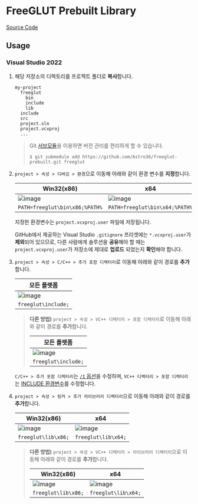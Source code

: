 # FreeGLUT Prebuilt Library

[Source Code](https://github.com/FreeGLUTProject/freeglut)

## Usage

### Visual Studio 2022

1. 해당 저장소의 디렉토리를 프로젝트 폴더로 **복사**합니다.

    ```
    my-project
      freeglut
        bin
        include
        lib
      include
      src
      project.sln
      project.vcxproj
      ...
    ```

    > Git [서브모듈](https://git-scm.com/book/ko/v2/Git-도구-서브모듈)을 이용하면 버전 관리를 편리하게 할 수 있습니다.
    >
    > ```
    > $ git submodule add https://github.com/Astro36/freeglut-prebuilt.git freeglut
    > ```

2. `project > 속성 > 디버깅 > 환경`으로 이동해 아래와 같이 환경 변수를 **지정**합니다.

    | Win32(x86) | x64 |
    | --- | --- |
    | ![image](https://user-images.githubusercontent.com/10459262/210139392-91b2af64-e998-49d0-9275-a2ac7a36d299.png) | ![image](https://user-images.githubusercontent.com/10459262/210139398-a20a3501-8389-444d-9db6-5f43c10ca098.png) |
    | `PATH=freeglut\bin\x86;%PATH%` | `PATH=freeglut\bin\x64;%PATH%` |

    지정한 환경변수는 `project.vcxproj.user` 파일에 저장됩니다.

    GitHub에서 제공하는 Visual Studio `.gitignore` 프리셋에는 `*.vcxproj.user`가 **제외**되어 있으므로, 다른 사람에게 솔루션을 **공유**해야 할 때는 `project.vcxproj.user`가 저장소에 제대로 **업로드** 되었는지 **확인**해야 합니다. 

3. `project > 속성 > C/C++ > 추가 포함 디렉터리`로 이동해 아래와 같이 경로를 **추가**합니다.

    | 모든 플랫폼 |
    | --- |
    | ![image](https://user-images.githubusercontent.com/10459262/210365410-9ccfa6a9-4469-4c8d-b725-07c6dcfb5d90.png) |
    | `freeglut\include;` |

    > **다른 방법)** `project > 속성 > VC++ 디렉터리 > 포함 디렉터리`로 이동해 아래와 같이 경로를 **추가**합니다.
    >
    > | 모든 플랫폼 |
    > | --- |
    > | ![image](https://user-images.githubusercontent.com/10459262/210139533-88bc27e0-601b-413a-93ea-ab3fa9142862.png) |
    > | `freeglut\include;` |

    `C/C++ > 추가 포함 디렉터리`는 [`/I` 옵션](https://learn.microsoft.com/ko-kr/cpp/build/reference/i-additional-include-directories?view=msvc-170)을 수정하며, `VC++ 디렉터리 > 포함 디렉터리`는 [INCLUDE 환경변수](https://learn.microsoft.com/ko-kr/cpp/build/reference/vcpp-directories-property-page?view=msvc-170)를 수정합니다.

4. `project > 속성 > 링커 > 추가 라이브러리 디렉터리`으로 이동해 아래와 같이 경로를 **추가**합니다.

    | Win32(x86) | x64 |
    | --- | --- |
    | ![image](https://user-images.githubusercontent.com/10459262/210366575-ab0096f1-482a-402e-a1d9-dcd62576b69b.png) | ![image](https://user-images.githubusercontent.com/10459262/210366625-f2f38f0f-8aba-4175-81ab-ea5242545555.png) |
    | `freeglut\lib\x86;` | `freeglut\lib\x64;` |

    > **다른 방법)** `project > 속성 > VC++ 디렉터리 > 라이브러리 디렉터리`으로 이동해 아래와 같이 경로를 **추가**합니다.
    >
    > | Win32(x86) | x64 |
    > | --- | --- |
    > | ![image](https://user-images.githubusercontent.com/10459262/210139612-2dc24c35-7d90-4de8-8e53-c5c543ff2e85.png) | ![image](https://user-images.githubusercontent.com/10459262/210139623-bb2e06a5-674a-4548-9fbe-81faf59d6ee1.png) |
    > | `freeglut\lib\x86;` | `freeglut\lib\x64;` |
